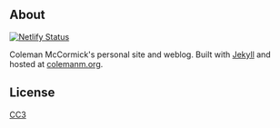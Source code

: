 ## About

[![Netlify Status](https://api.netlify.com/api/v1/badges/cb10d2fb-e6da-4e0f-b469-836702890c53/deploy-status)](https://app.netlify.com/sites/colemanm/deploys)

Coleman McCormick's personal site and weblog. Built with [Jekyll](http://jekyllrb.com "Jekyll") and hosted at [colemanm.org](https://www.colemanm.org "colemanm.org").

## License

[CC3](https://creativecommons.org/licenses/by/3.0/us/)
